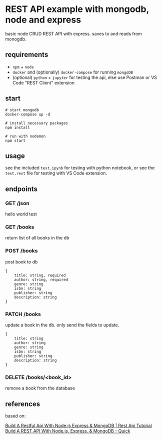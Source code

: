 # REST API example with mongodb, node and express

basic node CRUD REST API with express. saves to and reads from monogdb.

## requirements

- `npm` + `node`
- `docker` and (optionally) `docker-compose` for running `mongoDB`
- (optional) `python` + `jupyter` for testing the api, else use Postman or VS Code "REST Client" extension

## start

```
# start mongodb
docker-compose up -d

# install necessary packages
npm install

# run with nodemon
npm start
```

## usage

see the included `test.ipynb` for testing with python notebook, or see the `test.rest` file for testing with VS Code extension.

## endpoints

### GET /json

hello world test

### GET /books

return list of all books in the db

### POST /books

post book to db

```
{
    title: string, required
    author: string, required
    genre: string
    isbn: string
    publisher: string
    description: string
}
```

### PATCH /books

update a book in the db. only send the fields to update.

```
{
    title: string
    author: string
    genre: string
    isbn: string
    publisher: string
    description: string
}
```

### DELETE /books/<book_id>

remove a book from the database


## references

based on:

[Build A Restful Api With Node.js Express & MongoDB | Rest Api Tutorial](https://www.youtube.com/watch?v=vjf774RKrLc)  
[Build A REST API With Node.js, Express, & MongoDB - Quick](https://www.youtube.com/watch?v=fgTGADljAeg)  